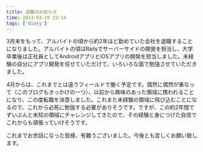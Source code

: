 ```yaml
---
title: 退職のお知らせ
time: 2013-03-29 22:14
tags: ['diary']
---
```


3月末をもって、アルバイトの頃から約2年ほど勤めていた会社を退職することになりました。アルバイトの頃はRailsでサーバーサイドの開発を担当し、大学卒業後は正社員としてAndroidアプリとiOSアプリの開発を担当しました。未経験の自分にアプリ開発を任せていただけて、いろいろな面で勉強させていただきました。

4月からは、これまでとは違うフィールドで働く予定です。偶然に偶然が重なって（このブログもきっかけの一つ）、以前から興味のあった領域に携われることになり、この度転職を決意しました。これまた未経験の領域に飛び込むことになるので、これから必死に勉強する必要がありそうです。ですが、この約2年間でずいぶんと未知の領域にチャレンジしてきたので、その経験と身につけた自信でこれからも頑張っていけそうです。

これまでお世話になった皆様、有難うございました。今後とも宜しくお願い致します。
